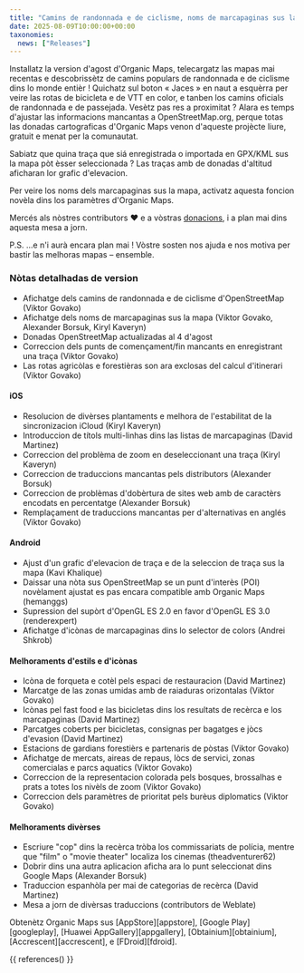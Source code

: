 ```yaml
---
title: "Camins de randonnada e de ciclisme, noms de marcapaginas sus la mapa, seleccion de traças, grafic d'elevacion e mai encara dins la version d'agost"
date: 2025-08-09T10:00:00+00:00
taxonomies:
  news: ["Releases"]
---
```


Installatz la version d'agost d'Organic Maps, telecargatz las mapas mai recentas e descobrissètz de camins populars de randonnada e de ciclisme dins lo monde entièr ! Quichatz sul boton « Jaces » en naut a esquèrra per veire las rotas de bicicleta e de VTT en color, e tanben los camins oficials de randonnada e de passejada. Vesètz pas res a proximitat ? Alara es temps d'ajustar las informacions mancantas a OpenStreetMap.org, perque totas las donadas cartograficas d'Organic Maps venon d'aqueste projècte liure, gratuit e menat per la comunautat.

Sabiatz que quina traça que siá enregistrada o importada en GPX/KML sus la mapa pòt èsser seleccionada ? Las traças amb de donadas d'altitud aficharan lor grafic d'elevacion.

Per veire los noms dels marcapaginas sus la mapa, activatz aquesta foncion novèla dins los paramètres d'Organic Maps.

Mercés als nòstres contributors ❤️ e a vòstras [donacions](@/donate/index.oc.md), i a plan mai dins aquesta mesa a jorn.

P.S. ...e n'i aurà encara plan mai ! Vòstre sosten nos ajuda e nos motiva per bastir las melhoras mapas – ensemble.

### Nòtas detalhadas de version

- Afichatge dels camins de randonnada e de ciclisme d'OpenStreetMap (Viktor Govako)
- Afichatge dels noms de marcapaginas sus la mapa (Viktor Govako, Alexander Borsuk, Kiryl Kaveryn)
- Donadas OpenStreetMap actualizadas al 4 d'agost
- Correccion dels punts de començament/fin mancants en enregistrant una traça (Viktor Govako)
- Las rotas agricòlas e forestièras son ara exclosas del calcul d'itinerari (Viktor Govako)

#### iOS
- Resolucion de divèrses plantaments e melhora de l'estabilitat de la sincronizacion iCloud (Kiryl Kaveryn)
- Introduccion de títols multi-linhas dins las listas de marcapaginas (David Martinez)
- Correccion del problèma de zoom en deseleccionant una traça (Kiryl Kaveryn)
- Correccion de traduccions mancantas pels distributors (Alexander Borsuk)
- Correccion de problèmas d'dobèrtura de sites web amb de caractèrs encodats en percentatge (Alexander Borsuk)
- Remplaçament de traduccions mancantas per d'alternativas en anglés (Viktor Govako)

#### Android
- Ajust d'un grafic d'elevacion de traça e de la seleccion de traça sus la mapa (Kavi Khalique)
- Daissar una nòta sus OpenStreetMap se un punt d'interès (POI) novèlament ajustat es pas encara compatible amb Organic Maps (hemanggs)
- Supression del supòrt d'OpenGL ES 2.0 en favor d'OpenGL ES 3.0 (renderexpert)
- Afichatge d'icònas de marcapaginas dins lo selector de colors (Andrei Shkrob)

#### Melhoraments d'estils e d'icònas
- Icòna de forqueta e cotèl pels espaci de restauracion (David Martinez)
- Marcatge de las zonas umidas amb de raiaduras orizontalas (Viktor Govako)
- Icònas pel fast food e las bicicletas dins los resultats de recèrca e los marcapaginas (David Martinez)
- Parcatges coberts per bicicletas, consignas per bagatges e jòcs d'evasion (David Martinez)
- Estacions de gardians forestièrs e partenaris de pòstas (Viktor Govako)
- Afichatge de mercats, aireas de repaus, lòcs de servici, zonas comercialas e parcs aquatics (Viktor Govako)
- Correccion de la representacion colorada pels bosques, brossalhas e prats a totes los nivèls de zoom (Viktor Govako)
- Correccion dels paramètres de prioritat pels burèus diplomatics (Viktor Govako)

#### Melhoraments divèrses
- Escriure "cop" dins la recèrca tròba los commissariats de polícia, mentre que "film" o "movie theater" localiza los cinemas (theadventurer62)
- Dobrir dins una autra aplicacion aficha ara lo punt seleccionat dins Google Maps (Alexander Borsuk)
- Traduccion espanhòla per mai de categorias de recèrca (David Martinez)
- Mesa a jorn de divèrsas traduccions (contributors de Weblate)

Obtenètz Organic Maps sus [AppStore][appstore], [Google Play][googleplay], [Huawei AppGallery][appgallery], [Obtainium][obtainium], [Accrescent][accrescent], e [FDroid][fdroid].

{{ references() }}
